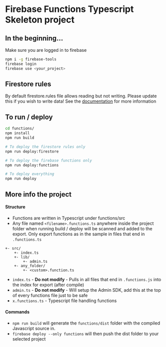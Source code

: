 # Firebase Functions Typescript Skeleton project

## In the beginning...

Make sure you are logged in to firebase 

```bash
npm i -g firebase-tools
firebase login
firebase use <your_project>
```

## Firestore rules

By default firestore.rules file allows reading but not writing. Please update this if you wish to write data! See the [documentation](https://firebase.google.com/docs/firestore/security/get-started) for more information

## To run / deploy

```bash
cd functions/
npm install
npm run build

# To deploy the firestore rules only
npm run deploy:firestore

# To deploy the firebase functions only 
npm run deploy:functions

# To deploy everything
npm run deploy
```

## More info the project

#### Structure

- Functions are written in Typescript under functions/src
- Any file named `<filename>.functions.ts` anywhere inside the project folder when running build / deploy will be scanned and added to the export. Only export functions as in the sample in files that end in `.functions.ts`

```
+- src/
    +- index.ts 
    +- lib/
        +- admin.ts 
    +- any_folder/
        +- <custom>.function.ts
```

- `index.ts` - **Do not modify** - Pulls in all files that end in `.functions.js` into the index for export (after compile)
- `admin.ts` - **Do not modify** - Will setup the Admin SDK, add this at the top of every functions file just to be safe 
- `x.functions.ts` - Typescript file handling functions

#### Commands

- `npm run build` will generate the `functions/dist` folder with the compiled Javascript source in. 
- `firebase deploy --only functions` will then push the dist folder to your selected project